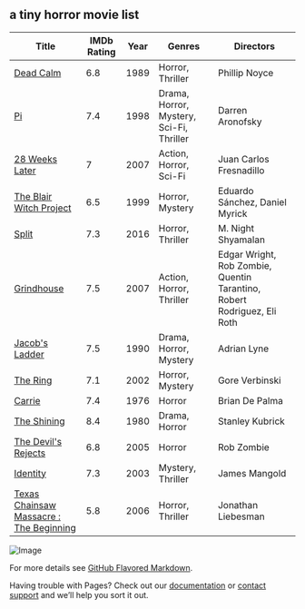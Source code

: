 ## a tiny horror movie list 



Title | IMDb Rating | Year | Genres | Directors
----- | ----------- | ---- | ------ | ----------
[Dead Calm](https://www.imdb.com/title/tt0097162/) | 6.8 | 1989 | Horror, Thriller | Phillip Noyce
[Pi](https://www.imdb.com/title/tt0138704/) | 7.4 | 1998 | Drama, Horror, Mystery, Sci-Fi, Thriller | Darren Aronofsky
[28 Weeks Later](https://www.imdb.com/title/tt0463854/) | 7 | 2007 | Action, Horror, Sci-Fi | Juan Carlos Fresnadillo
[The Blair Witch Project](https://www.imdb.com/title/tt0185937/) | 6.5 | 1999 | Horror, Mystery | Eduardo Sánchez, Daniel Myrick
[Split](https://www.imdb.com/title/tt4972582/) | 7.3 | 2016 | Horror, Thriller | M. Night Shyamalan
[Grindhouse](https://www.imdb.com/title/tt0462322/) | 7.5 | 2007 | Action, Horror, Thriller | Edgar Wright, Rob Zombie, Quentin Tarantino, Robert Rodriguez, Eli Roth
[Jacob's Ladder](https://www.imdb.com/title/tt0099871/) | 7.5 | 1990 | Drama, Horror, Mystery | Adrian Lyne
[The Ring](https://www.imdb.com/title/tt0298130/) | 7.1 | 2002 | Horror, Mystery | Gore Verbinski
[Carrie](https://www.imdb.com/title/tt0074285/) | 7.4 | 1976 | Horror | Brian De Palma
[The Shining](https://www.imdb.com/title/tt0081505/) | 8.4 | 1980 | Drama, Horror | Stanley Kubrick
[The Devil's Rejects](https://www.imdb.com/title/tt0395584/) | 6.8 | 2005 | Horror | Rob Zombie
[Identity](https://www.imdb.com/title/tt0309698/) | 7.3 | 2003 | Mystery, Thriller | James Mangold
[Texas Chainsaw Massacre : The Beginning](www.imdb.com/title/tt0420294/) | 5.8 | 2006 | Horror, Thriller | Jonathan Liebesman



![Image](src)

For more details see [GitHub Flavored Markdown](https://guides.github.com/features/mastering-markdown/).

Having trouble with Pages? Check out our [documentation](https://docs.github.com/categories/github-pages-basics/) or [contact support](https://github.com/contact) and we’ll help you sort it out.

